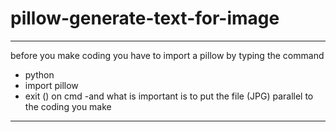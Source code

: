 # pillow-generate-text-for-image
---
before you make coding you have to import a pillow
by typing the command
- python
- import pillow
- exit ()
on cmd
-and what is important is to put the file (JPG) parallel to the coding you make
---
